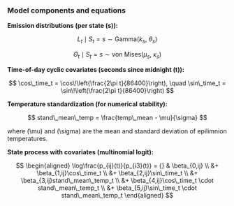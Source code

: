 ### Model components and equations

**Emission distributions (per state \(s\)):**

$$
L_t \mid S_t=s \sim \mathrm{Gamma}(k_s,\ \theta_s)
$$

$$
\Theta_t \mid S_t=s \sim \mathrm{von\ Mises}(\mu_s,\ \kappa_s)
$$

**Time-of-day cyclic covariates (seconds since midnight \(t\)):**

$$
\cos\_time_t = \cos\!\left(\frac{2\pi t}{86400}\right), \quad
\sin\_time_t = \sin\!\left(\frac{2\pi t}{86400}\right)
$$

**Temperature standardization (for numerical stability):**

$$
stand\_mean\_temp = \frac{temp\_mean - \mu}{\sigma}
$$

where \(\mu\) and \(\sigma\) are the mean and standard deviation of epilimnion temperatures.

**State process with covariates (multinomial logit):**

$$
\begin{aligned}
\log\frac{p_{ij}(t)}{p_{i3}(t)} = {} & \beta_{0,ij} \\
 &+ \beta_{1,ij}\cos\_time_t \\
 &+ \beta_{2,ij}\sin\_time_t \\
 &+ \beta_{3,ij}stand\_mean\_temp_t \\
 &+ \beta_{4,ij}\cos\_time_t \cdot stand\_mean\_temp_t \\
 &+ \beta_{5,ij}\sin\_time_t \cdot stand\_mean\_temp_t
\end{aligned}
$$
